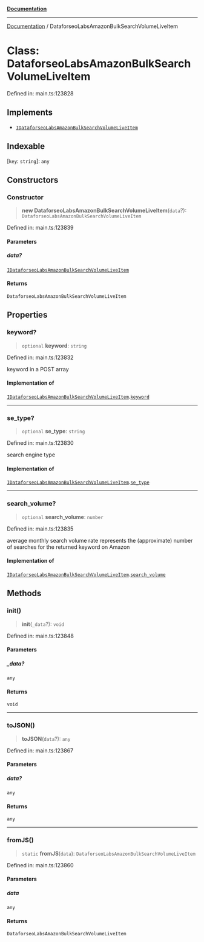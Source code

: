 [**Documentation**](../README.md)

***

[Documentation](../README.md) / DataforseoLabsAmazonBulkSearchVolumeLiveItem

# Class: DataforseoLabsAmazonBulkSearchVolumeLiveItem

Defined in: main.ts:123828

## Implements

- [`IDataforseoLabsAmazonBulkSearchVolumeLiveItem`](../interfaces/IDataforseoLabsAmazonBulkSearchVolumeLiveItem.md)

## Indexable

\[`key`: `string`\]: `any`

## Constructors

### Constructor

> **new DataforseoLabsAmazonBulkSearchVolumeLiveItem**(`data`?): `DataforseoLabsAmazonBulkSearchVolumeLiveItem`

Defined in: main.ts:123839

#### Parameters

##### data?

[`IDataforseoLabsAmazonBulkSearchVolumeLiveItem`](../interfaces/IDataforseoLabsAmazonBulkSearchVolumeLiveItem.md)

#### Returns

`DataforseoLabsAmazonBulkSearchVolumeLiveItem`

## Properties

### keyword?

> `optional` **keyword**: `string`

Defined in: main.ts:123832

keyword in a POST array

#### Implementation of

[`IDataforseoLabsAmazonBulkSearchVolumeLiveItem`](../interfaces/IDataforseoLabsAmazonBulkSearchVolumeLiveItem.md).[`keyword`](../interfaces/IDataforseoLabsAmazonBulkSearchVolumeLiveItem.md#keyword)

***

### se\_type?

> `optional` **se\_type**: `string`

Defined in: main.ts:123830

search engine type

#### Implementation of

[`IDataforseoLabsAmazonBulkSearchVolumeLiveItem`](../interfaces/IDataforseoLabsAmazonBulkSearchVolumeLiveItem.md).[`se_type`](../interfaces/IDataforseoLabsAmazonBulkSearchVolumeLiveItem.md#se_type)

***

### search\_volume?

> `optional` **search\_volume**: `number`

Defined in: main.ts:123835

average monthly search volume rate
represents the (approximate) number of searches for the returned keyword on Amazon

#### Implementation of

[`IDataforseoLabsAmazonBulkSearchVolumeLiveItem`](../interfaces/IDataforseoLabsAmazonBulkSearchVolumeLiveItem.md).[`search_volume`](../interfaces/IDataforseoLabsAmazonBulkSearchVolumeLiveItem.md#search_volume)

## Methods

### init()

> **init**(`_data`?): `void`

Defined in: main.ts:123848

#### Parameters

##### \_data?

`any`

#### Returns

`void`

***

### toJSON()

> **toJSON**(`data`?): `any`

Defined in: main.ts:123867

#### Parameters

##### data?

`any`

#### Returns

`any`

***

### fromJS()

> `static` **fromJS**(`data`): `DataforseoLabsAmazonBulkSearchVolumeLiveItem`

Defined in: main.ts:123860

#### Parameters

##### data

`any`

#### Returns

`DataforseoLabsAmazonBulkSearchVolumeLiveItem`
